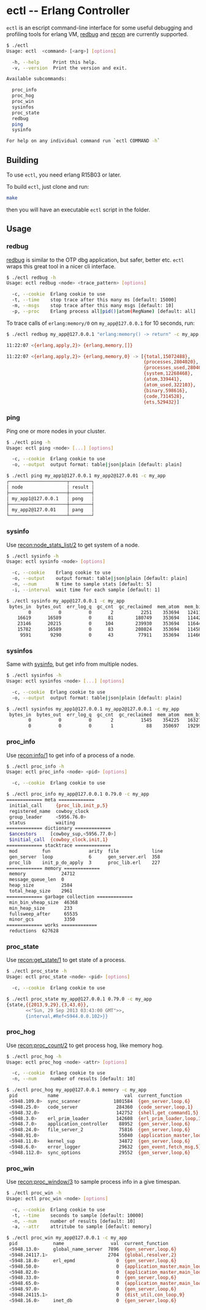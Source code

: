 ectl -- Erlang Controller
=================

`ectl` is an escript command-line interface for some useful debugging and profiling tools for erlang VM, [redbug](https://github.com/basho/eper) and [recon](https://github.com/ferd/recon) are currently supported.

```bash
$ ./ectl
Usage: ectl  <command> [<arg>] [options]

  -h, --help     Print this help.
  -v, --version  Print the version and exit.

Available subcommands:

  proc_info
  proc_hog
  proc_win
  sysinfos
  proc_state
  redbug
  ping
  sysinfo

For help on any individual command run `ectl COMMAND -h`
```

## Building

To use `ectl`, you need erlang R15B03 or later.

To build `ectl`, just clone and run:

```bash
make
```

then you will have an executable `ectl` script in the folder.

## Usage

### redbug

[redbug](https://github.com/basho/eper) is similar to the OTP dbg application, but safer, better etc. `ectl` wraps this great tool in a nicer cli interface.

```bash
$ ./ectl redbug -h
Usage: ectl redbug <node> <trace_pattern> [options]

  -c, --cookie  Erlang cookie to use
  -t, --time    stop trace after this many ms [default: 15000]
  -m, --msgs    stop trace after this many msgs [default: 10]
  -p, --proc    Erlang process all|pid()|atom(RegName) [default: all]
```

To trace calls of `erlang:memory/0` on `my_app@127.0.0.1` for 10 seconds, run:

```bash
$ ./ectl redbug my_app@127.0.0.1 "erlang:memory() -> return" -c my_app

11:22:07 <{erlang,apply,2}> {erlang,memory,[]}

11:22:07 <{erlang,apply,2}> {erlang,memory,0} -> [{total,15072488},
                                                  {processes,2804020},
                                                  {processes_used,2804020},
                                                  {system,12268468},
                                                  {atom,339441},
                                                  {atom_used,322103},
                                                  {binary,598616},
                                                  {code,7314528},
                                                  {ets,529432}]
```

### ping

Ping one or more nodes in your cluster.

```bash
$ ./ectl ping -h
Usage: ectl ping <node> [...] [options]

  -c, --cookie  Erlang cookie to use
  -o, --output  output format: table|json|plain [default: plain]
```

```bash
$ ./ectl ping my_app1@127.0.0.1 my_app2@127.0.01 -c my_app
┌─────────────────────┬────────┐
│ node                │ result │
├─────────────────────┼────────┤
│ my_app1@127.0.0.1   │ pong   │
├─────────────────────┼────────┤
│ my_app2@127.0.01    │ pang   │
└─────────────────────┴────────┘
```

### sysinfo

Use [recon:node_stats_list/2](http://ferd.github.io/recon/recon.html#node_stats_list-2) to get system of a node.

```bash
$ ./ectl sysinfo -h
Usage: ectl sysinfo <node> [options]

  -c, --cookie    Erlang cookie to use
  -o, --output    output format: table|json|plain [default: plain]
  -n, --num       N time to sample stats [default: 5]
  -i, --interval  wait time for each sample [default: 1]
```

```bash
$ ./ectl sysinfo my_app@127.0.0.1 -c my_app
 bytes_in  bytes_out  err_log_q  gc_cnt  gc_reclaimed  mem_atom  mem_bin  mem_ets  mem_procs  mem_total  proc_cnt   reds  runq
        0          0          0       2          2251    353694   124112   533288    2927706   14875648        91   5681     0
    16619      16589          0      81        180749    353694   114424   533288    2990802   14929096        90  63926     0
    23146      20215          0     104        239930    353694   116448   533288    3000946   14941240        90  94567     0
    15782      16589          0      83        208024    353694   114584   533288    3005842   14944296        90  66224     0
     9591       9290          0      43         77911    353694   114664   533288    2998714   14937008        90  36095     0
```

### sysinfos

Same with [sysinfo](#sysinfo), but get info from multiple nodes.

```bash
$ ./ectl sysinfos -h
Usage: ectl sysinfos <node> [...] [options]

  -c, --cookie  Erlang cookie to use
  -o, --output  output format: table|json|plain [default: plain]
```

```bash
$ ./ectl sysinfos my_app1@127.0.0.1 my_app2@127.0.0.1 -c my_app
 bytes_in  bytes_out  err_log_q  gc_cnt  gc_reclaimed  mem_atom  mem_bin  mem_ets  mem_procs  mem_total  proc_cnt  reds  runq
        0          0          0       2          1545    354225   163272   535208    3028214   15090232        92  5667     0
        0          0          0       1            88    350697   192992   789744    4538468   17817872       169   887     0
```

### proc_info

Use [recon:info/1](http://ferd.github.io/recon/recon.html#info-1) to get info of a process of a node.

```bash
$ ./ectl proc_info -h
Usage: ectl proc_info <node> <pid> [options]

  -c, --cookie  Erlang cookie to use

```

```bash
$ ./ectl proc_info my_app@127.0.0.1 0.79.0 -c my_app
============= meta =============
 initial_call     {proc_lib,init_p,5}
 registered_name  cowboy_clock
 group_leader     <5956.76.0>
 status           waiting
============= dictionary =============
 $ancestors     [cowboy_sup,<5956.77.0>]
 $initial_call  {cowboy_clock,init,1}
============= stacktrace =============
 mod         fun              arity  file            line
 gen_server  loop             6      gen_server.erl  358
 proc_lib    init_p_do_apply  3      proc_lib.erl    227
============= memory =============
 memory             24712
 message_queue_len  0
 heap_size          2584
 total_heap_size    2961
============= garbage collection =============
 min_bin_vheap_size  46368
 min_heap_size       233
 fullsweep_after     65535
 minor_gcs           3350
============= works =============
 reductions  627628
```

### proc_state

Use [recon:get_state/1](http://ferd.github.io/recon/recon.html#get_state-1) to get state of a process.

```bash
$ ./ectl proc_state -h
Usage: ectl proc_state <node> <pid> [options]

  -c, --cookie  Erlang cookie to use

```

```bash
$ ./ectl proc_state my_app@127.0.0.1 0.79.0 -c my_app
{state,{{2013,9,29},{3,43,0}},
       <<"Sun, 29 Sep 2013 03:43:00 GMT">>,
       {interval,#Ref<5944.0.0.102>}}
```

### proc_hog

Use [recon:proc_count/2](http://ferd.github.io/recon/recon.html#proc_count-2) to get process hog, like memory hog.

```bash
$ ./ectl proc_hog -h
Usage: ectl proc_hog <node> <attr> [options]

  -c, --cookie  Erlang cookie to use
  -n, --num     number of results [default: 10]

```

```bash
$ ./ectl proc_hog my_app@127.0.0.1 memory -c my_app
 pid           name                        val  current_function                initial_call
 <5948.109.0>  sync_scanner            1801584  {gen_server,loop,6}             {proc_lib,init_p,5}
 <5948.25.0>   code_server              284360  {code_server,loop,1}            {erlang,apply,2}
 <5948.32.0>                            142752  {shell,get_command1,5}          {erlang,apply,2}
 <5948.3.0>    erl_prim_loader          142608  {erl_prim_loader,loop,3}        {erlang,apply,2}
 <5948.7.0>    application_controller    88952  {gen_server,loop,6}             {erlang,apply,2}
 <5948.24.0>   file_server_2             75816  {gen_server,loop,6}             {proc_lib,init_p,5}
 <5948.91.0>                             55040  {application_master,loop_it,4}  {application_master,start_it,4}
 <5948.11.0>   kernel_sup                34872  {gen_server,loop,6}             {proc_lib,init_p,5}
 <5948.6.0>    error_logger              29632  {gen_event,fetch_msg,5}         {proc_lib,init_p,5}
 <5948.112.0>  sync_options              29552  {gen_server,loop,6}             {proc_lib,init_p,5}
```

### proc_win

Use [recon:proc_window/3](http://ferd.github.io/recon/recon.html#proc_window-3) to sample process info in a give timespan.

```bash
$ ./ectl proc_win -h
Usage: ectl proc_win <node> [options]

  -c, --cookie  Erlang cookie to use
  -t, --time    seconds to sample [default: 10000]
  -n, --num     number of results [default: 10]
  -a, --attr    attritube to sample [default: memory]

```

```bash
$ ./ectl proc_win my_app@127.0.0.1 -c my_app
 pid             name                 val  current_function                  initial_call
 <5948.13.0>     global_name_server  7896  {gen_server,loop,6}               {proc_lib,init_p,5}
 <5948.24117.1>                      2704  {global,resolver,2}               {erlang,apply,2}
 <5948.18.0>     erl_epmd               0  {gen_server,loop,6}               {proc_lib,init_p,5}
 <5948.50.0>                            0  {application_master,main_loop,2}  {proc_lib,init_p,5}
 <5948.82.0>                            0  {application_master,main_loop,2}  {proc_lib,init_p,5}
 <5948.33.0>                            0  {gen_server,loop,6}               {proc_lib,init_p,5}
 <5948.65.0>                            0  {application_master,main_loop,2}  {proc_lib,init_p,5}
 <5948.97.0>                            0  {gen_server,loop,6}               {proc_lib,init_p,5}
 <5948.24115.1>                         0  {dist_util,con_loop,9}            {inet_tcp_dist,do_accept,6}
 <5948.16.0>     inet_db                0  {gen_server,loop,6}               {proc_lib,init_p,5}
```